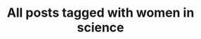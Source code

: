 ---
layout: tag
title: "All posts tagged with women in science"
permalink: /weblog/tags/women-in-science/
taxonomy: women in science
---